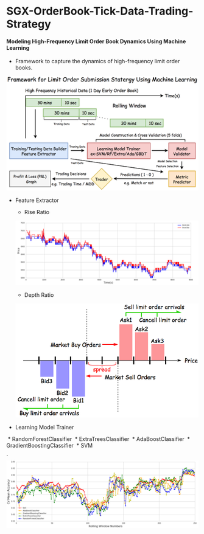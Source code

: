 # SGX-OrderBook-Tick-Data-Trading-Strategy

#### Modeling High-Frequency Limit Order Book Dynamics Using Machine Learning 

* Framework to capture the dynamics of high-frequency limit order books.

![png](Graph/pipline.png)

* Feature Extractor

  * Rise Ratio
  
  ![png](Graph/Price_B1A1.png)

  * Depth Ratio
  
  ![png](Graph/depth.png)
 
* Learning Model Trainer

  * RandomForestClassifier
  * ExtraTreesClassifier
  * AdaBoostClassifier
  * GradientBoostingClassifier
  * SVM
  
  `![png](Graph/CV_Best_Model.png)
 

